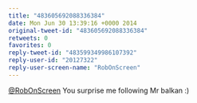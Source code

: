 ```yaml
---
title: "483605692088336384"
date: Mon Jun 30 13:39:16 +0000 2014
original-tweet-id: "483605692088336384"
retweets: 0
favorites: 0
reply-tweet-id: "483599349986107392"
reply-user-id: "20127322"
reply-user-screen-name: "RobOnScreen"
---
```

<a href="https://twitter.com/RobOnScreen">@RobOnScreen</a> You surprise me following Mr balkan :)
